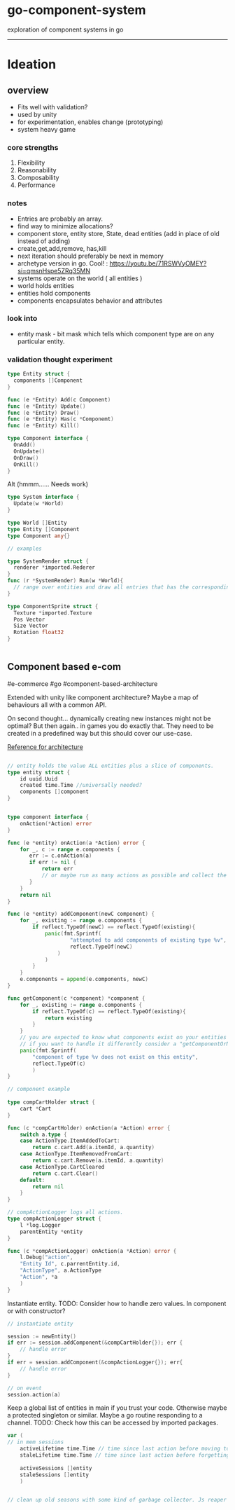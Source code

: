 # go-component-system
exploration of component systems in go




_______________________________________________________

# Ideation
## overview
- Fits well with validation?
- used by unity
- for experimentation, enables change (prototyping)
- system heavy game 
### core strengths
1. Flexibility
2. Reasonability
3. Composability
4. Performance

### notes
- Entries are probably an array.
- find way to minimize allocations?
- component store, entity store, State, dead entities (add in place of old instead of adding)
- create,get,add,remove, has,kill
- next iteration should preferably be next in memory
- archetype version in go. Cool! : https://youtu.be/71RSWVyOMEY?si=qmsnHspe5ZRq35MN
- systems operate on the world ( all entities )
- world holds entities
- entities hold components
- components encapsulates behavior and attributes

### look into
- entity mask - bit mask which tells which component type are on any particular entity.
### validation thought experiment

```go
type Entity struct {
  components []Component
}

func (e *Entity) Add(c Component)
func (e *Entity) Update()
func (e *Entity) Draw()
func (e *Entity) Has(c *Componemt)
func (e *Entity) Kill()

type Component interface {
  OnAdd()
  OnUpdate()
  OnDraw()
  OnKill()
}
```

Alt (hmmm...... Needs work)
```go
type System interface {
  Update(w *World)
}

type World []Entity
type Entity []Component
type Component any{}

// examples

type SystemRender struct {
  renderer *imported.Rederer
}
func (r *SystemRender) Run(w *World){
  // range over entities and draw all entries that has the corresponding Component to the screen.
}

type ComponentSprite struct {
  Texture *imported.Texture
  Pos Vector
  Size Vector 
  Rotation float32
}



```



## Component based e-com
#e-commerce #go #component-based-architecture

Extended with unity like component architecture? Maybe a map of behaviours all with a common API. 

On second thought... dynamically creating new instances might not be optimal? But then again.. in games you do exactly that. They need to be created in a predefined way but this should cover our use-case.

[Reference for architecture](https://youtu.be/5HCdqV4nQkQ?si=JzL7Dlzzgw45TO6j)

```go

// entity holds the value ALL entities plus a slice of components.
type entity struct {
    id uuid.Uuid 
    created time.Time //universally needed?
    components []component
}


type component interface {
    onAction(*Action) error 
}

func (e *entity) onAction(a *Action) error {
    for _, c := range e.components {
       err := c.onAction(a)
       if err != nil {
           return err
           // or maybe run as many actions as possible and collect the errors for later
       }
    }
    return nil
}

func (e *entity) addComponent(newC component) {
    for _, existing := range e.components {
        if reflect.TypeOf(newC) == reflect.TypeOf(existing){
            panic(fmt.Sprintf(
                    "attempted to add components of existing type %v",
                    reflect.TypeOf(newC)
                )
            )
        }
    }
    e.components = append(e.components, newC)
}

func getComponent(c *component) *component {
    for _, existing := range e.components {
        if reflect.TypeOf(c) == reflect.TypeOf(existing){
            return existing
        }
    }
    // you are expected to know what components exist on your entities on compile time. 
    // if you want to handle it differently consider a "getComponentOrNil" function or change the return type of this function to (*component, bool) similar to the standard map implementation.
    panic(fmt.Sprintf(
        "component of type %v does not exist on this entity",
        reflect.TypeOf(c)
        )
}

// component example
		  
type compCartHolder struct {
    cart *Cart
}

func (c *compCartHolder) onAction(a *Action) error {
    switch a.type {
    case ActionType.ItemAddedToCart:
        return c.cart.Add(a.itemId, a.quantity)
    case ActionType.ItemRemovedFromCart:
        return c.cart.Remove(a.itemId, a.quantity)
    case ActionType.CartCleared
        return c.cart.Clear()
    default: 
        return nil
    }
}

// compActionLogger logs all actions.
type compActionLogger struct {
    l *log.Logger
    parentEntity *entity
}

func (c *compActionLogger) onAction(a *Action) error {
    l.Debug("action", 
    "Entity Id", c.parrentEntity.id,
    "ActionType", a.ActionType
    "Action", *a
    )
}
```

Instantiate entity. TODO: Consider how to handle zero values. In component or with constructor?
```go
// instantiate entity

session := newEntity()
if err := session.addComponent(&compCartHolder{}); err {
    // handle error
}
if err = session.addComponent(&compActionLogger{}); err{
    // handle error
}

// on event
session.action(a)
```

Keep a global list of entities in main if you trust your code. Otherwise maybe a protected singleton or similar. Maybe a go routine responding to a channel. 
TODO: Check how this can be accessed by imported packages. 
```go
var (
// in mem sessions
    activeLifetime time.Time // time since last action before moving to stale sessions.
    staleLifetime time.Time // time since last action before forgetting session. After this we should look in the dB.
    
    activeSessions []entity
    staleSessions []entity 
    )


// clean up old seasons with some kind of garbage collector. Js reaper style maybe. Do we need 2 generations? Will lookup be slow if



```